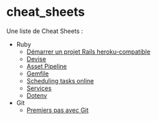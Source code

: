 # cheat_sheets
Une liste de Cheat Sheets :

- Ruby
  - [Démarrer un projet Rails heroku-compatible](https://github.com/felhix/cheat_sheets/blob/master/Ruby/Starting_Rails_Heroku_Compatible.md)
  - [Devise](https://github.com/felhix/cheat_sheets/blob/master/Ruby/devise.md)
  - [Asset Pipeline](https://github.com/felhix/cheat_sheets/blob/master/Ruby/Asset_pipeline.md)
  - [Gemfile](https://github.com/felhix/cheat_sheets/blob/master/Ruby/Gemfile.rb)
  - [Scheduling tasks online](https://github.com/felhix/cheat_sheets/blob/master/Ruby/Scheduling_Tasks_Online.md)
  - [Services](https://github.com/felhix/cheat_sheets/blob/master/Ruby/Services.md)
  - [Dotenv](https://github.com/felhix/cheat_sheets/blob/master/Ruby/dotenv.md)
- Git
  - [Premiers pas avec Git](https://github.com/felhix/cheat_sheets/blob/master/Git/Git.md)